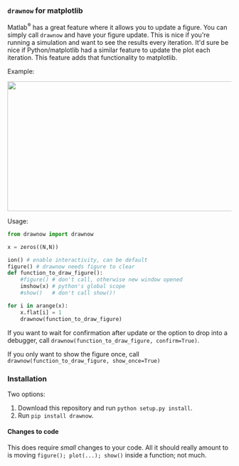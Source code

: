 
### `drawnow` for matplotlib

Matlab<sup>®</sup> has a great feature where it allows you to update a figure. You can
simply call `drawnow` and have your figure update. This is nice if you're
running a simulation and want to see the results every iteration. It'd sure be
nice if Python/matplotlib had a similar feature to update the plot each
iteration. This feature adds that functionality to matplotlib.

Example:

<!--![example][ex]-->

<img src="https://raw.githubusercontent.com/scottsievert/python-drawnow/master/example.gif" width="520" height="292"> 

<!--[ex]:https://raw.githubusercontent.com/scottsievert/python-drawnow/master/example.gif-->


Usage:
    
```python
from drawnow import drawnow

x = zeros((N,N))

ion() # enable interactivity, can be default
figure() # drawnow needs figure to clear
def function_to_draw_figure():
    #figure() # don't call, otherwise new window opened
    imshow(x) # python's global scope
    #show()   # don't call show()!

for i in arange(x):
    x.flat[i] = 1
    drawnow(function_to_draw_figure)
```

If you want to wait for confirmation after update or the option to drop into a
debugger, call `drawnow(function_to_draw_figure, confirm=True)`.

If you only want to show the figure once, call
`drawnow(function_to_draw_figure, show_once=True)`

### Installation
Two options:

1. Download this repository and run `python setup.py install`.
2. Run `pip install drawnow`.

#### Changes to code
This does require *small* changes to your code. All it should really amount
to is moving `figure(); plot(...); show()` inside a function; not much.
